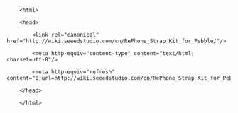 <!DOCTYPE html>
        <html>
        <head>
            <link rel="canonical" href="http://wiki.seeedstudio.com/cn/RePhone_Strap_Kit_for_Pebble/"/>
            <meta http-equiv="content-type" content="text/html; charset=utf-8"/>
            <meta http-equiv="refresh" content="0;url=http://wiki.seeedstudio.com/cn/RePhone_Strap_Kit_for_Pebble/"/>
        </head>
        </html>